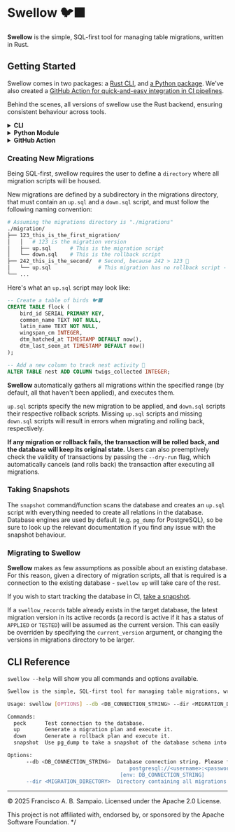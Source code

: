 # Swellow 🐦‍⬛

**Swellow** is the simple, SQL-first tool for managing table migrations, written in Rust.

## Getting Started

Swellow comes in two packages: a [Rust CLI](#cli), and [a Python package](#python-module). We've also created a [GitHub Action for quick-and-easy integration in CI pipelines](https://github.com/franciscoabsampaio/action-swellow/).

Behind the scenes, all versions of swellow use the Rust backend, ensuring consistent behaviour across tools.

<details><summary><b>CLI</b></summary>

Go to the [repository's latest release](https://github.com/franciscoabsampaio/swellow/releases/latest) and download the binary, or do it in the terminal:

```bash
curl -L https://github.com/franciscoabsampaio/swellow/releases/latest/download/swellow-x86_64-unknown-linux-gnu.tar.gz | tar -xz
```

Verify the installation:

```bash
swellow --version
```

and you're good to go!

</details>

<details>
<summary><b>Python Module</b></summary>

Just like with any other Python package:

```bash
pip install swellow
```

Now you can import it:

```py
import swellow
import os

DIRECTORY_WITH_MIGRATIONS='./migrations'
DATABASE_CONNECTION_STRING=os.getenv("CONNECTION_STRING")

swellow.up(
  db=DATABASE_CONNECTION_STRING,
  directory=DIRECTORY_WITH_MIGRATIONS,
)
```

Or use it as a CLI:

```bash
swellow --version
```

</details>

<details>
<summary><b>GitHub Action</b></summary>

Simply add it to your workflow:

```yaml
- name: Execute migrations
  use: franciscoabsampaio/action-swellow@v1
  with:
    - command: up
    - connection-string: postgresql://<username>:<password>@<host>:<port>/<database>
```

</details>

### Creating New Migrations

Being SQL-first, swellow requires the user to define a `directory` where all migration scripts will be housed.

New migrations are defined by a subdirectory in the migrations directory, that must contain an `up.sql` and a `down.sql` script, and must follow the following naming convention:

```bash
# Assuming the migrations directory is "./migrations"
./migration/
├── 123_this_is_the_first_migration/
│   │   # 123 is the migration version
│   ├── up.sql      # This is the migration script
│   └── down.sql    # This is the rollback script
├── 242_this_is_the_second/  # Second, because 242 > 123 🥀
│   └── up.sql               # This migration has no rollback script - when attempting to rollback, this will raise an error. Likewise, a missing 'up.sql' script will raise an error.
└── ...
```

Here's what an `up.sql` script may look like:

```sql
-- Create a table of birds 🐦‍⬛
CREATE TABLE flock (
    bird_id SERIAL PRIMARY KEY,
    common_name TEXT NOT NULL,
    latin_name TEXT NOT NULL,
    wingspan_cm INTEGER,
    dtm_hatched_at TIMESTAMP DEFAULT now(),
    dtm_last_seen_at TIMESTAMP DEFAULT now()
);

-- Add a new column to track nest activity 🪺
ALTER TABLE nest ADD COLUMN twigs_collected INTEGER;
```

**Swellow** automatically gathers all migrations within the specified range (by default, all that haven't been applied), and executes them.

`up.sql` scripts specify the new migration to be applied, and `down.sql` scripts their respective rollback scripts. Missing `up.sql` scripts and missing `down.sql` scripts will result in errors when migrating and rolling back, respectively.

**If any migration or rollback fails, the transaction will be rolled back, and the database will keep its original state.** Users can also preemptively check the validity of transactions by passing the `--dry-run` flag, which automatically cancels (and rolls back) the transaction after executing all migrations.

### Taking Snapshots

The `snapshot` command/function scans the database and creates an `up.sql` script with everything needed to create all relations in the database. Database engines are used by default (e.g. `pg_dump` for PostgreSQL), so be sure to look up the relevant documentation if you find any issue with the snapshot behaviour.

### Migrating to Swellow

**Swellow** makes as few assumptions as possible about an existing database. For this reason, given a directory of migration scripts, all that is required is a connection to the existing database - `swellow up` will take care of the rest.

If you wish to start tracking the database in CI, [take a snapshot](#taking-snapshots).

If a `swellow_records` table already exists in the target database, the latest migration version in its active records (a record is active if it has a status of `APPLIED` or `TESTED`) will be assumed as the current version. This can easily be overriden by specifying the `current_version` argument, or changing the versions in migrations directory to be larger.

## CLI Reference

`swellow --help` will show you all commands and options available.

```sh
Swellow is the simple, SQL-first tool for managing table migrations, written in Rust.

Usage: swellow [OPTIONS] --db <DB_CONNECTION_STRING> --dir <MIGRATION_DIRECTORY> <COMMAND>

Commands:
  peck      Test connection to the database.
  up        Generate a migration plan and execute it.
  down      Generate a rollback plan and execute it.
  snapshot  Use pg_dump to take a snapshot of the database schema into a set of CREATE statements.

Options:
      --db <DB_CONNECTION_STRING>  Database connection string. Please follow your database's recommended format:
                                       postgresql://<username>:<password>@<host>:<port>/<database>
                                    [env: DB_CONNECTION_STRING]
      --dir <MIGRATION_DIRECTORY>  Directory containing all migrations [env: MIGRATION_DIRECTORY=]
```

---
© 2025 Francisco A. B. Sampaio. Licensed under the Apache 2.0 License.

This project is not affiliated with, endorsed by, or sponsored by the Apache Software Foundation.
*/